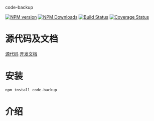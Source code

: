 code-backup


[![NPM version][npm-image]][npm-url]
[![NPM Downloads][downloads-image]][npm-url]
[![Build Status](https://travis-ci.org/heifade/code-backup.svg?branch=master)](https://travis-ci.org/heifade/code-backup)
[![Coverage Status](https://coveralls.io/repos/github/heifade/code-backup/badge.svg?branch=master)](https://coveralls.io/github/heifade/code-backup?branch=master)

[npm-image]: https://img.shields.io/npm/v/code-backup.svg?style=flat-square
[npm-url]: https://npmjs.org/package/code-backup
[downloads-image]: https://img.shields.io/npm/dm/code-backup.svg

# 源代码及文档
[源代码](https://github.com/heifade/code-backup)
[开发文档](https://heifade.github.io/code-backup/)

# 安装
```bash
npm install code-backup
```

# 介绍
